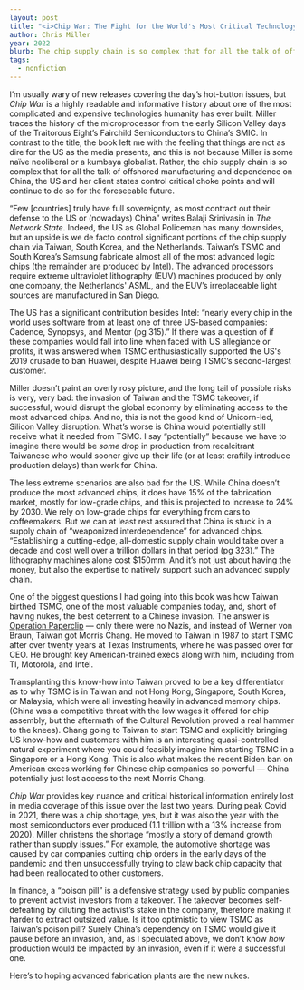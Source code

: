 ```yaml
---
layout: post
title: "<i>Chip War: The Fight for the World's Most Critical Technology</i>"
author: Chris Miller
year: 2022
blurb: The chip supply chain is so complex that for all the talk of offshored manufacturing and dependence on China, the United States and her client states control critical choke points and will continue to do so for the foreseeable future.
tags:
  - nonfiction
---
```


I’m usually wary of new releases covering the day’s hot-button issues, but _Chip War_ is a highly readable and informative history about one of the most complicated and expensive technologies humanity has ever built. Miller traces the history of the microprocessor from the early Silicon Valley days of the Traitorous Eight’s Fairchild Semiconductors to China’s SMIC. In contrast to the title, the book left me with the feeling that things are not as dire for the US as the media presents, and this is not because Miller is some naïve neoliberal or a kumbaya globalist. Rather, the chip supply chain is so complex that for all the talk of offshored manufacturing and dependence on China, the US and her client states control critical choke points and will continue to do so for the foreseeable future.

“Few [countries] truly have full sovereignty, as most contract out their defense to the US or (nowadays) China” writes Balaji Srinivasin in _The Network State_. Indeed, the US as Global Policeman has many downsides, but an upside is we de facto control significant portions of the chip supply chain via Taiwan, South Korea, and the Netherlands. Taiwan’s TSMC and South Korea’s Samsung fabricate almost all of the most advanced logic chips (the remainder are produced by Intel). The advanced processors require extreme ultraviolet lithography (EUV) machines produced by only one company, the Netherlands' ASML, and the EUV’s irreplaceable light sources are manufactured in San Diego.

The US has a significant contribution besides Intel: “nearly every chip in the world uses software from at least one of three US-based companies: Cadence, Synopsys, and Mentor (pg 315).” If there was a question of if these companies would fall into line when faced with US allegiance or profits, it was answered when TSMC enthusiastically supported the US's 2019 crusade to ban Huawei, despite Huawei being TSMC’s second-largest customer.

Miller doesn’t paint an overly rosy picture, and the long tail of possible risks is very, very bad: the invasion of Taiwan and the TSMC takeover, if successful, would disrupt the global economy by eliminating access to the most advanced chips. And no, this is not the good kind of Unicorn-led, Silicon Valley disruption. What’s worse is China would potentially still receive what it needed from TSMC. I say “potentially” because we have to imagine there would be _some_ drop in production from recalcitrant Taiwanese who would sooner give up their life  (or at least craftily introduce production delays) than work for China.

The less extreme scenarios are also bad for the US. While China doesn’t produce the most advanced chips, it does have 15% of the fabrication market, mostly for low-grade chips, and this is projected to increase to 24% by 2030. We rely on low-grade chips for everything from cars to coffeemakers. But we can at least rest assured that China is stuck in a supply chain of “weaponized interdependence” for advanced chips. “Establishing a cutting-edge, all-domestic supply chain would take over a decade and cost well over a trillion dollars in that period (pg 323).” The lithography machines alone cost $150mm. And it’s not just about having the money, but also the expertise to natively support such an advanced supply chain.

One of the biggest questions I had going into this book was how Taiwan birthed TSMC, one of the most valuable companies today, and, short of having nukes, the best deterrent to a Chinese invasion. The answer is [Operation Paperclip](https://kinetic.reviews/posts/2022-10-18-taking-nazi-technology) — only there were no Nazis, and instead of Werner von Braun, Taiwan got Morris Chang. He moved to Taiwan in 1987 to start TSMC after over twenty years at Texas Instruments, where he was passed over for CEO. He brought key American-trained execs along with him, including from TI, Motorola, and Intel.

Transplanting this know-how into Taiwan proved to be a key differentiator as to why TSMC is in Taiwan and not Hong Kong, Singapore, South Korea, or Malaysia, which were all investing heavily in advanced memory chips. (China was a competitive threat with the low wages it offered for chip assembly, but the aftermath of the Cultural Revolution proved a real hammer to the knees). Chang going to Taiwan to start TSMC and explicitly bringing US know-how and customers with him is an interesting quasi-controlled natural experiment where you could feasibly imagine him starting TSMC in a Singapore or a Hong Kong. This is also what makes the recent Biden ban on American execs working for Chinese chip companies so powerful — China potentially just lost access to the next Morris Chang.

_Chip War_ provides key nuance and critical historical information entirely lost in media coverage of this issue over the last two years. During peak Covid in 2021, there was a chip shortage, yes, but it was also the year with the most semiconductors ever produced (1.1 trillion with a 13% increase from 2020). Miller christens the shortage “mostly a story of demand growth rather than supply issues.” For example, the automotive shortage was caused by car companies cutting chip orders in the early days of the pandemic and then unsuccessfully trying to claw back chip capacity that had been reallocated to other customers.

In finance, a “poison pill” is a defensive strategy used by public companies to prevent activist investors from a takeover. The takeover becomes self-defeating by diluting the activist’s stake in the company, therefore making it harder to extract outsized value. Is it too optimistic to view TSMC as Taiwan’s poison pill? Surely China’s dependency on TSMC would give it pause before an invasion, and, as I speculated above, we don’t know _how_ production would be impacted by an invasion, even if it were a successful one.

Here’s to hoping advanced fabrication plants are the new nukes.
